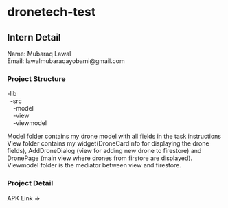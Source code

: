 # dronetech-test
<h2>Intern Detail</h2>
<p>Name: Mubaraq Lawal <br/> Email: lawalmubaraqayobami@gmail.com</p>
<h3>Project Structure</h3>
<p>
  -lib
    <br/>&ensp;-src
      <br/>&emsp;-model
      <br/>&emsp;-view
      <br/>&emsp;-viewmodel
</p>
<p>Model folder contains my drone model with all fields in the task instructions<br/>
   View folder contains my widget(DroneCardInfo for displaying the drone fields), AddDroneDialog (view for adding new drone to firestore) and DronePage (main view where drones from firstore are displayed).<br/>
   Viewmodel folder is the mediator between view and firestore.
</p>
<h3>Project Detail</h3>
<p>
APK Link => 
</p>
